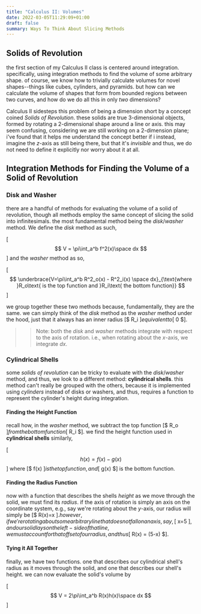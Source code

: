 ```yaml
---
title: "Calculus II: Volumes"
date: 2022-03-05T11:29:09+01:00
draft: false
summary: Ways To Think About Slicing Methods
---
```


## Solids of Revolution

the first section of my Calculus II class is centered around integration. specifically, using integration methods to find the volume of some arbitrary shape. of course, we know how to trivially calculate volumes for novel shapes--things like cubes, cylinders, and pyramids. but how can we calculate the volume of shapes that form from bounded regions between two curves, and how do we do all this in only _two_ dimensions?

Calculus II sidesteps this problem of being a dimension short by a concept coined _Solids of Revolution_. these solids are true 3-dimensional objects, formed by rotating a 2-dimensional shape around a line or axis. this may seem confusing, considering we are still working on a 2-dimension plane; i've found that it helps me understand the concept better if i instead, imagine the _z_-axis as still being there, but that it's _invisible_ and thus, we do not need to define it explicitly nor worry about it at all.

## Integration Methods for Finding the Volume of a Solid of Revolution

### Disk and Washer

there are a handful of methods for evaluating the volume of a solid of revolution, though all methods employ the same concept of slicing the solid into infinitesimals. the most fundamental method being the _disk_/_washer_ method. We define the _disk_ method as such,

[$$ V = \pi\int_a^b f^2(x)\space dx $$]
and the _washer_ method as so,

[$$ \underbrace{V=\pi\int_a^b R^2_o(x) - R^2_i(x) \space dx}_{\text{where }R_o\text{ is the top function and }R_i\text{ the bottom function}} $$]

we group together these two methods because, fundamentally, they are the same. we can simply think of the _disk_ method as the _washer_ method under the hood, just that it always has an inner radius [$ R_i $] equivalent to [$ 0 $].

> > Note: both the _disk_ and _washer_ methods integrate with respect to the axis of rotation. i.e., when rotating about the _x_-axis, we integrate _dx_.

### Cylindrical Shells

some _solids of revolution_ can be tricky to evaluate with the _disk_/_washer_ method, and thus, we look to a different method: **cylindrical shells**. this method can't really be grouped with the others, because it is implemented using _cylinders_ instead of disks or washers, and thus, requires a function to represent the cylinder's height during integration.

#### Finding the Height Function

recall how, in the _washer_ method, we subtract the top function [$ R_o $] from the bottom function [$ R_i $]. we find the height function used in **cylindrical shells** similarly,

[$$ h(x)=f(x)-g(x) $$]
where [$ f(x) $] is the top function, and [$ g(x) $] is the bottom function.

#### Finding the Radius Function

now with a function that describes the shells _height_ as we move through the solid, we must find its _radius_. if the axis of rotation is simply an axis on the coordinate system, e.g., say we're rotating about the _y_-axis, our radius will simply be [$ R(x)=x $]. however, if we're rotating about some arbitrary line that does not fall on an axis, say, [$ x=5 $], and our solid lays on the left-side of that line, we must account for that offset of our radius, and thus [$ R(x) = (5-x) $].

#### Tying it All Together

finally, we have two functions. one that describes our cylindrical shell's radius as it moves through the solid, and one that describes our shell's height. we can now evaluate the solid's volume by

[$$ V = 2\pi\int_a^b R(x)h(x)\space dx $$]
